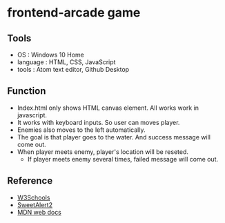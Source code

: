 # frontend-arcade game

## Tools
- OS : Windows 10 Home
- language : HTML, CSS, JavaScript
- tools : Atom text editor, Github Desktop

## Function
- Index.html only shows HTML canvas element. All works work in javascript.
- It works with keyboard inputs. So user can moves player.
- Enemies also moves to the left automatically.
- The goal is that player goes to the water. And success message will come out.
- When player meets enemy, player's location will be reseted.
  + If player meets enemy several times, failed message will come out.

## Reference
- [W3Schools](https://www.w3schools.com/)
- [SweetAlert2](https://sweetalert2.github.io/)
- [MDN web docs](https://developer.mozilla.org/ko/)
